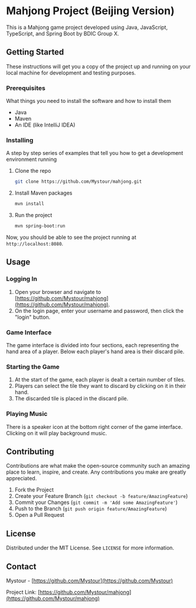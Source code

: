 # Mahjong Project (Beijing Version)

This is a Mahjong game project developed using Java, JavaScript, TypeScript, and Spring Boot by BDIC Group X.

## Getting Started

These instructions will get you a copy of the project up and running on your local machine for development and testing purposes.

### Prerequisites

What things you need to install the software and how to install them

- Java
- Maven
- An IDE (like IntelliJ IDEA)

### Installing

A step by step series of examples that tell you how to get a development environment running

1. Clone the repo
   ```sh
   git clone https://github.com/Mystour/mahjong.git
   ```
2. Install Maven packages
   ```sh
   mvn install
   ```
3. Run the project
   ```sh
   mvn spring-boot:run
   ```

Now, you should be able to see the project running at `http://localhost:8080`.

## Usage

### Logging In

1. Open your browser and navigate to [https://github.com/Mystour/mahjong](https://github.com/Mystour/mahjong).
2. On the login page, enter your username and password, then click the "login" button.

### Game Interface

The game interface is divided into four sections, each representing the hand area of a player. Below each player's hand area is their discard pile.

### Starting the Game

1. At the start of the game, each player is dealt a certain number of tiles.
2. Players can select the tile they want to discard by clicking on it in their hand.
3. The discarded tile is placed in the discard pile.

### Playing Music

There is a speaker icon at the bottom right corner of the game interface. Clicking on it will play background music.

## Contributing

Contributions are what make the open-source community such an amazing place to learn, inspire, and create. Any contributions you make are greatly appreciated.

1. Fork the Project
2. Create your Feature Branch (`git checkout -b feature/AmazingFeature`)
3. Commit your Changes (`git commit -m 'Add some AmazingFeature'`)
4. Push to the Branch (`git push origin feature/AmazingFeature`)
5. Open a Pull Request

## License

Distributed under the MIT License. See `LICENSE` for more information.

## Contact

Mystour - [https://github.com/Mystour](https://github.com/Mystour)

Project Link: [https://github.com/Mystour/mahjong](https://github.com/Mystour/mahjong)
```
